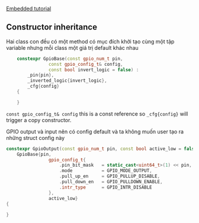 [Embedded tutorial](https://embeddedtutorials.com/eps32/esp32-gpio-in-cpp-part-2/)


## Constructor inheritance

Hai class con đều có một method có mục đích khởi tạo cùng một tập variable nhưng mỗi class một giá trị default khác nhau

```cpp
    constexpr GpioBase(const gpio_num_t pin,
                const gpio_config_t& config, 
                const bool invert_logic = false) :
        _pin{pin},
        _inverted_logic{invert_logic},
        _cfg{config}
    { 

    }
```

`const gpio_config_t& config` this is a const reference so `_cfg{config}` will trigger a copy constructor.

GPIO output và input nên có config default và ta không muốn user tạo ra những struct config này

```cpp
constexpr GpioOutput(const gpio_num_t pin, const bool active_low = false) :
	GpioBase{pin, 
				gpio_config_t{
					.pin_bit_mask   = static_cast<uint64_t>(1) << pin,
					.mode           = GPIO_MODE_OUTPUT,
					.pull_up_en     = GPIO_PULLUP_DISABLE,
					.pull_down_en   = GPIO_PULLDOWN_ENABLE,
					.intr_type      = GPIO_INTR_DISABLE
				}, 
				active_low}
{
	
}
```

